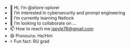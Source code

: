 - 👋 Hi, I’m @shore-xplorer
- 👀 I’m interested in cybersecurity and prompt engineering
- 🌱 I’m currently learning Netlock 
- 💞️ I’m looking to collaborate on ...
- 📫 How to reach me jspyle76@gmail.com
- 😄 Pronouns: He/Him
- ⚡ Fun fact: RU grad

<!---
shore-xplorer/shore-xplorer is a ✨ special ✨ repository because its `README.md` (this file) appears on your GitHub profile.
You can click the Preview link to take a look at your changes.
--->
